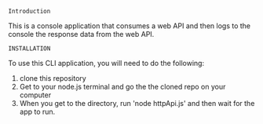 	Introduction

This is a console application that consumes a web API and then logs to the console the response data from the web API.


	INSTALLATION
To use this CLI application, you will need to do the following:
1. clone this repository
3. Get to your node.js terminal and go the the cloned repo on your computer
4. When you get to the directory, run 'node httpApi.js' and then wait for the app to run.
